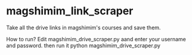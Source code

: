 # magshimim_link_scraper
Take all the drive links in magshimim's courses and save them.

How to run?
Edit magshimim_drive_scraper.py aand enter your username and password.
then run it
python magshimim_drive_scraper.py